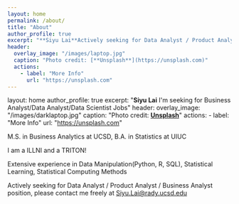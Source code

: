 ```yaml
---
layout: home
permalink: /about/
title: "About"
author_profile: true
excerpt: "**Siyu Lai**Actively seeking for Data Analyst / Product Analyst / Business Analyst position, please contact me freely at Siyu.Lai@rady.ucsd.edu"
header:
  overlay_image: "/images/laptop.jpg"
  caption: "Photo credit: [**Unsplash**](https://unsplash.com)"
  actions:
    - label: "More Info"
      url: "https://unsplash.com"
---
```


layout: home
author_profile: true
excerpt: "**Siyu Lai** I'm seeking for Business Analyst/Data Analyst/Data Scientist Jobs"
header:
  overlay_image: "/images/darklaptop.jpg"
  caption: "Photo credit: [**Unsplash**](https://unsplash.com)"
  actions:
    - label: "More Info"
      url: "https://unsplash.com"

M.S. in Business Analytics at UCSD, B.A. in Statistics at UIUC

I am a ILLNI and a TRITON!

Extensive experience in Data Manipulation(Python, R, SQL), Statistical Learning, Statistical Computing Methods

Actively seeking for Data Analyst / Product Analyst / Business Analyst position, please contact me freely at Siyu.Lai@rady.ucsd.edu
